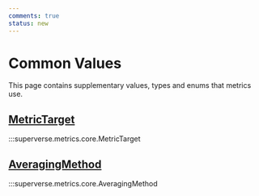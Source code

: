 ```yaml
---
comments: true
status: new
---
```


# Common Values

This page contains supplementary values, types and enums that metrics use.

<div class="md-typeset">
    <h2><a href="#superverse.metrics.core.MetricTarget">MetricTarget</a></h2>
</div>

:::superverse.metrics.core.MetricTarget

<div class="md-typeset">
    <h2><a href="#superverse.metrics.core.AveragingMethod">AveragingMethod</a></h2>
</div>

:::superverse.metrics.core.AveragingMethod
